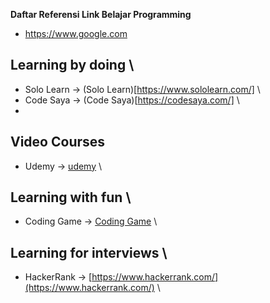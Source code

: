 **Daftar Referensi Link Belajar Programming**


- https://www.google.com 

## Learning by doing \

- Solo Learn -> (Solo Learn)[https://www.sololearn.com/] \
- Code Saya -> (Code Saya)[https://codesaya.com/] \
- 
## Video Courses
- Udemy -> [udemy](https://www.udemy.com/) \

## Learning with fun \

- Coding Game -> [Coding Game](https://www.codingame.com/) \

## Learning for interviews \
- HackerRank -> [https://www.hackerrank.com/](https://www.hackerrank.com/) \